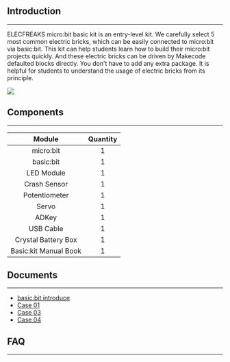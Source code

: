 ## Introduction
---
ELECFREAKS micro:bit basic kit is an entry-level kit. We carefully select 5 most common electric bricks, which can be easily connected to micro:bit via basic:bit. This kit can help students learn how to build their micro:bit projects quickly. And these electric bricks can be driven by Makecode defaulted blocks directly. You don't have to add any extra package. It is helpful for students to understand the usage of electric bricks from its principle.

![](https://i.imgur.com/oOrgZO3.jpg)


## Components
---
Module | Quantity
:-: | :-: 
micro:bit |1
basic:bit|1
LED Module|1
Crash Sensor|1
Potentiometer| 1
Servo|1
ADKey|1
USB Cable|1
Crystal Battery Box|1
Basic:kit Manual Book|1


## Documents
---
- [basic:bit introduce](/basic_bit/)
- [Case 01](/basic_kit_case_01/)  
- [Case 03](/basic_kit_case_02/)  
- [Case 04](/basic_kit_case_03/)  


## FAQ
---
